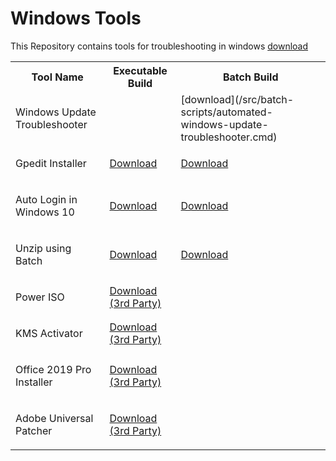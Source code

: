 # Windows Tools

This Repository contains tools for troubleshooting in windows 
[download](/src/batch-scripts/automated-windows-update-troubleshooter.cmd)
<table>
    <tr>
        <th>Tool Name</th>
        <th>Executable Build</th>
        <th>Batch Build</th>
    <tr>
    <tr>
        <td><p>Windows Update Troubleshooter</p></td>
        <td></td>
        <td>[download](/src/batch-scripts/automated-windows-update-troubleshooter.cmd)</td>
    <tr>
    <tr>
        <td><p>Gpedit Installer</p></td>
        <td><a href="https://raw.githubusercontent.com/SumanRoX/windows-tools/master/bin/Batch%20Executable/gpedit-installer.exe" download="gpedit-installer.exe">Download</a></td>
        <td><a href="https://raw.githubusercontent.com/SumanRoX/windows-tools/master/src/gpedit-installer.cmd" download="gpedit-installer.cmd">Download</a></td>
    <tr>
    <tr>
        <td><p>Auto Login in Windows 10</p></td>
        <td><a href="https://raw.githubusercontent.com/SumanRoX/windows-tools/master/bin/Batch%20Executable/Auto Login.exe" download="Auto Login">Download</a></td>
        <td><a href="https://raw.githubusercontent.com/SumanRoX/windows-tools/master/src/AutoLogin.cmd" download="Auto_Login.cmd">Download</a></td>
    <tr>
       <tr>
        <td><p>Unzip using Batch</p></td>
        <td><a href="https://raw.githubusercontent.com/SumanRoX/windows-tools/master/bin/Batch%20Executable/unzipper.exe" download="unzipper">
        Download</a></td>
        <td><a href="https://raw.githubusercontent.com/SumanRoX/windows-tools/master/src/unZipper.cmd" download="unzip.cmd">Download</a></td>
    <tr> 
    <tr>
        <td><p>Power ISO</p></td>
        <td><a href="https://github.com/SumanRoX/windows-tools/raw/master/bin/3rd%20Party/PowerISO.zip" download="PowerISO.zip">Download (3rd Party)</a></td>
    <tr>
    <tr>
        <td><p>KMS Activator</p></td>
        <td><a href="https://github.com/SumanRoX/windows-tools/raw/master/bin/3rd%20Party/KMS_Auto_Patcher.exe" download="KMS Auto">Download (3rd Party)</a></td>
    </tr>
    <tr>
        <td><p>Office 2019 Pro Installer</p></td>
        <td><a href="https://raw.githubusercontent.com/SumanRoX/windows-tools/master/bin/3rd%20Party/Office%20Installer%202019%20Pro.zip" download="Office 2019 Pro Installer">Download (3rd Party)</a></td>
    </tr>
    <tr>
        <td><p>Adobe Universal Patcher</p></td>
        <td><a href="https://raw.githubusercontent.com/SumanRoX/windows-tools/master/bin/3rd%20Party/Universal%20Adobe%20Patcher.exe" download="Adobe Patcher">Download (3rd Party)</a></td>
    </tr>
</table>
